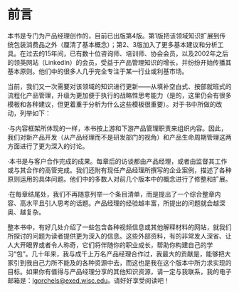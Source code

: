 # 前言

本书是专门为产品经理创作的，目前已出版第4版。第1版把该领域知识扩展到传统包装消费品之外（厘清了基本概念）；第2、3版加入了更多基本建议和分析工具。在过去的15年间，已有数十位咨询师、培训师、协会会员，以及2002年之后的领英网站（LinkedIn）的会员，受益于产品管理知识的增长，并纷纷开始传播其基本原则。他们中的很多人几乎完全专注于某一行业或利基市场。

当前，我们又一次需要对该领域的知识进行更新——从填补空白式、按部就班式的流程化产品管理，升级为更加便于执行的战略性思考能力（是的，这里仍会有很多模板和各种建议，但更着重于分析为什么这些模板很重要）。对于书中所做的改动，列举如下：

·与内容框架所体现的一样，本书按上游和下游产品管理职责来组织内容。因此，我们对新产品开发（从产品经理而不是研发部门的视角）和产品生命周期管理这两方面进行了更为深入的讨论。

·本书是与客户合作完成的成果。每章后的访谈都由产品经理，或者由监督其工作或与其合作的高管完成。我们还附有现任产品经理所撰写的企业案例，描述了各种原则运用的具体问题。他们中的多数人对前几个版本中的概念进行了修整和扩展。

·在每章结尾处，我们不再随意列举一个条目清单，而是提出了一个综合整章内容、高水平且引人思考的话题。产品经理的经验越丰富，所提出的问题就会越深奥、越复杂。

整本书中，有好几处介绍了一些包含各种视频信息或其他解释材料的网站，就我们所探讨的问题为读者提供更为深入的信息。这些外部资料，有的非常发人深省、让人大开眼界或者令人称奇，它们将伴随你的职业成长，帮助你构建自己的学习“包”。几十年来，我与成千上万名产品经理合作过，我最大的贡献是，能够把大家引到我自己力所不能及的各种资源中去，而这也是我在这个版本中所力求实现的目标。如果你有值得与产品经理分享的其他知识资源，请一定与我联系，我的电子邮箱是：lgorchels@exed.wisc.edu。请好好享受阅读吧！
